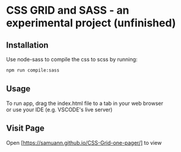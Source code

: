 # CSS GRID and SASS - an experimental project (unfinished)

## Installation
Use node-sass to compile the css to scss by running:
```bash
npm run compile:sass
```

## Usage
To run app, drag the index.html file to a tab in your web browser <br>
or use your IDE (e.g. VSCODE's live server)

## Visit Page
Open [https://samuann.github.io/CSS-Grid-one-pager/] to view
